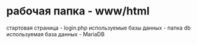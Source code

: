 # рабочая папка - www/html
стартовая страница - login.php
используемые базы данных - папка db
используемая база данных - MariaDB


